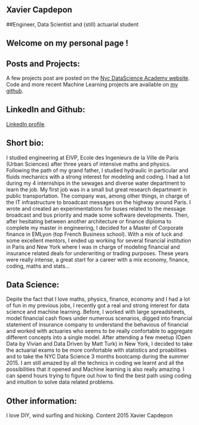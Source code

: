 ## Xavier Capdepon
##Engineer, Data Scientist and (still) actuarial student

## Welcome on my personal page !

## Posts and Projects:
A few projects post are posted on the [Nyc DataScience Academy website](http://blog.nycdatascience.com/author/chabir/).
Code and more recent Machine Learning projects are available on [my github](https://github.com/chabir).

## LinkedIn and Github:
[LinkedIn profile](https://www.linkedin.com/xcapdepon).


## Short bio:
I studied engineering at EIVP, Ecole des Ingenieurs de la Ville de Paris (Urban Sciences) after three years of intensive maths and physics. Following the path of my grand father, I studied hydraulic in particular and fluids mechanics with a strong interest for modeling and coding. I had a lot during my 4 internships in the sewages and diverse water department to learn the job.
My first job was in a small but great research department in public transportation. The company was, among other things, in charge of the IT infrastructure to broadcast messages on the highway around Paris. I wrote and created an experimentations for buses related to the message broadcast and bus priority and made some software developments.
Then, after hesitating between another architecture or finance diploma to complete my master in engineering, I decided for a Master of Corporate finance in EMLyon (top French Business school). With a mix of luck and some excellent mentors, I ended up working for several financial institution in Paris and New York where I was in charge of modeling financial and insurance related deals for underwriting or trading purposes. These years were really intense, a great start for a career with a mix economy, finance, coding, maths and stats...

## Data Science:
Depite the fact that I love maths, physics, finance, economy and I had a lot of fun in my previous jobs, I recently got a real and strong interest for data science and machine learning. Before, I worked with large spreadsheets, model financial cash flows under numerous scenarios, digged into financial statement of insurance company to understand the behavious of financial and worked with actuaries who seems to be really confortable to aggregate different concepts into a single model. After attending a few meetup (Open Data by Vivian and Data Driven by Matt Turk) in New York, I decided to take the actuarial exams to be more confortable with statistics and proabilities and to take the NYC Data Science 3 months bootcamp during the summer 2015. I am still amazed by all the technics in coding we learnt and all the possibilities that it opened and Machine learning is also really amazing. I can spend hours trying to figure out how to find the best path using coding and intuition to solve data related problems.

## Other information:
I love DIY, wind surfing and hicking. 
Content 2015 Xavier Capdepon
